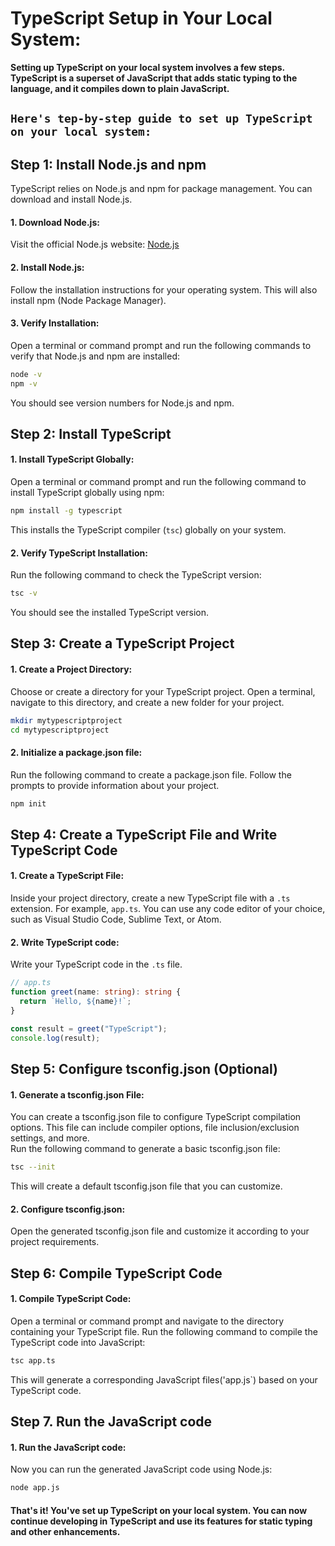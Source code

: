 # **TypeScript Setup in Your Local System:**
**Setting up TypeScript on your local system involves a few steps. TypeScript is a superset of JavaScript that adds static typing to the language, and it compiles down to plain JavaScript.**

## `Here's tep-by-step guide to set up TypeScript on your local system:`

## Step 1: Install Node.js and npm
TypeScript relies on Node.js and npm for package management. You can download and install Node.js.
#### **1. Download Node.js:**
Visit the official Node.js website: [Node.js](https://nodejs.org/en)

#### **2. Install Node.js:** 
Follow the installation instructions for your operating system. This will also install npm (Node Package Manager).

#### **3. Verify Installation:** 
Open a terminal or command prompt and run the following commands to verify that Node.js and npm are installed:
```bash
node -v
npm -v
```
You should see version numbers for Node.js and npm.


## Step 2: Install TypeScript
#### **1. Install TypeScript Globally:**
Open a terminal or command prompt and run the following command to install TypeScript globally using npm:
```bash
npm install -g typescript
```
This installs the TypeScript compiler (`tsc`) globally on your system.

#### **2. Verify TypeScript Installation:**
Run the following command to check the TypeScript version:
```bash
tsc -v
```
You should see the installed TypeScript version.


## Step 3: Create a TypeScript Project
#### **1. Create a Project Directory:**
Choose or create a directory for your TypeScript project. Open a terminal, navigate to this directory, and create a new folder for your project.
```bash
mkdir mytypescriptproject
cd mytypescriptproject
```

#### **2. Initialize a package.json file:**
Run the following command to create a package.json file. Follow the prompts to provide information about your project.
```bash
npm init
```


## Step 4: Create a TypeScript File and Write TypeScript Code
#### **1. Create a TypeScript File:**
Inside your project directory, create a new TypeScript file with a `.ts` extension. For example, `app.ts`. You can use any code editor of your choice, such as Visual Studio Code, Sublime Text, or Atom.

#### **2. Write TypeScript code:**
Write your TypeScript code in the `.ts` file.
```typescript
// app.ts
function greet(name: string): string {
  return `Hello, ${name}!`;
}

const result = greet("TypeScript");
console.log(result);
```


## Step 5: Configure tsconfig.json (Optional)
#### **1. Generate a tsconfig.json File:**
You can create a tsconfig.json file to configure TypeScript compilation options. This file can include compiler options, file inclusion/exclusion settings, and more. <br/>
Run the following command to generate a basic tsconfig.json file:
```bash
tsc --init
```
This will create a default tsconfig.json file that you can customize.

#### **2. Configure tsconfig.json:**
Open the generated tsconfig.json file and customize it according to your project requirements.


## Step 6: Compile TypeScript Code
#### **1. Compile TypeScript Code:**
Open a terminal or command prompt and navigate to the directory containing your TypeScript file. Run the following command to compile the TypeScript code into JavaScript:
```bash
tsc app.ts
```
This will generate a corresponding JavaScript files('app.js`) based on your TypeScript code.


## Step 7. Run the JavaScript code
#### **1. Run the JavaScript code:**
Now you can run the generated JavaScript code using Node.js:
```bash
node app.js
```


#### **That's it! You've set up TypeScript on your local system. You can now continue developing in TypeScript and use its features for static typing and other enhancements.**
